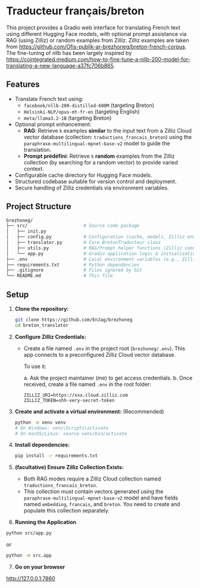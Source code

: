 # Traducteur français/breton

This project provides a Gradio web interface for translating French text using different Hugging Face models, with optional prompt assistance via RAG (using Zilliz) or random examples from Zilliz. Zilliz examples are taken from https://github.com/Ofis-publik-ar-brezhoneg/breton-french-corpus.
The fine-tuning of nllb has been largely inspired by https://cointegrated.medium.com/how-to-fine-tune-a-nllb-200-model-for-translating-a-new-language-a37fc706b865.

## Features

-   Translate French text using:
    -   `facebook/nllb-200-distilled-600M` (targeting Breton)
    -   `Helsinki-NLP/opus-mt-fr-en` (targeting English)
    -   `meta/llama3.2-1B` (targeting Breton)
-   Optional prompt enhancement:
    -   **RAG**: Retrieve `k` examples **similar** to the input text from a Zilliz Cloud vector database (collection: `traductions_francais_breton`) using the `paraphrase-multilingual-mpnet-base-v2` model to guide the translation.
    -   **Prompt prédéfini**: Retrieve `k` **random** examples from the Zilliz collection (by searching for a random vector) to provide varied context.
-   Configurable cache directory for Hugging Face models.
-   Structured codebase suitable for version control and deployment.
-   Secure handling of Zilliz credentials via environment variables.

## Project Structure
```bash
brezhoneg/
├── src/                     # Source code package
│   ├── init.py
│   ├── config.py            # Configuration (cache, models, Zilliz endpoint)
│   ├── translator.py        # Core BretonTraducteur class
│   ├── utils.py             # RAG/Prompt helper functions (Zilliz connection, searches)
│   └── app.py               # Gradio application logic & initialization
├── .env                     # Local environment variables (e.g., Zilliz credentials - DO NOT COMMIT IF PUBLIC)
├── requirements.txt         # Python dependencies
├── .gitignore               # Files ignored by Git
└── README.md                # This file
```

## Setup

1.  **Clone the repository:**
    ```bash
    git clone https://github.com/EnJag/brezhoneg
    cd breton_translator
    ```

2.  **Configure Zilliz Credentials:**
    -   Create a file named `.env` in the project root (`brezhoneg/.env`).
        This app connects to a preconfigured Zilliz Cloud vector database.

        To use it:

        a. Ask the project maintainer (me) to get access credentials.
        b. Once received, create a file named `.env` in the root folder:
        ```
        ZILLIZ_URI=https://xxx.cloud.zilliz.com
        ZILLIZ_TOKEN=shh-very-secret-token
        ```

3.  **Create and activate a virtual environment:** (Recommended)
    ```bash
    python -m venv venv
    # On Windows: venv\Scripts\activate
    # On macOS/Linux: source venv/bin/activate
    ```

4.  **Install dependencies:**
    ```bash
    pip install -r requirements.txt
    ```
<!-- 
5.  **Configure Cache (Optional):**
    -   The default cache location is `D:/cache`. Change in `src/config.py` or via the `HF_CACHE_DIR` environment variable. -->

5.  **(facultative) Ensure Zilliz Collection Exists:**
    -   Both RAG modes require a Zilliz Cloud collection named `traductions_francais_breton`.
    -   This collection must contain vectors generated using the `paraphrase-multilingual-mpnet-base-v2` model and have fields named `embedding`, `francais`, and `breton`. You need to create and populate this collection separately.


6.  **Running the Application**

```bash
python src/app.py 
```
or
```bash
python -m src.app
```

7.  **Go on your browser**

http://127.0.0.1:7860

